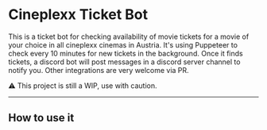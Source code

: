 # Cineplexx Ticket Bot

This is a ticket bot for checking availability of movie tickets for a movie of your choice in all cineplexx cinemas in Austria.
It's using Puppeteer to check every 10 minutes for new tickets in the background. Once it finds tickets, a discord bot will post messages in a discord server channel to notify you. Other integrations are very welcome via PR.

⚠️ This project is still a WIP, use with caution.

---

## How to use it
